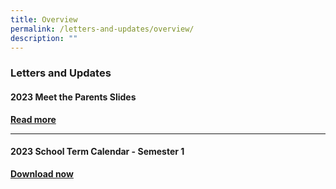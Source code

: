 ```yaml
---
title: Overview
permalink: /letters-and-updates/overview/
description: ""
---
```

### Letters and Updates

#### 2023 Meet the Parents Slides

**[Read more](/letters-and-updates/2023mtp/)**

***

#### 2023 School Term Calendar - Semester 1

**[Download now](/files/2023%20School%20Term%20Calendar%20-%20Semester%201.pdf)**